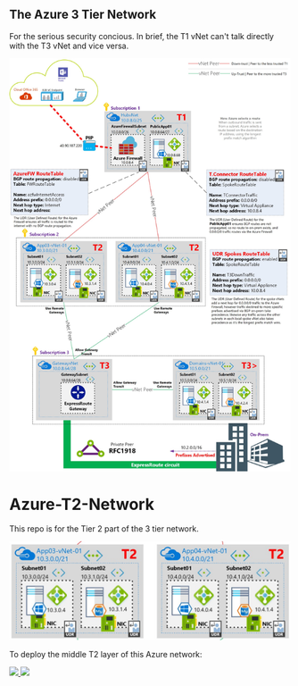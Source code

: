 ## The Azure 3 Tier Network
For the serious security concious. In brief, the T1 vNet can't talk directly with the T3 vNet and vice versa. 

![AzureNetworkT1,T2,T3.jpg](AzureNetworkT1,T2,T3.jpg)

# Azure-T2-Network
This repo is for the Tier 2 part of the 3 tier network.

![AzureNetworkT2.jpg](AzureNetworkT2.jpg)

To deploy the middle T2 layer of this Azure network:

<a href="https://portal.azure.com/#create/Microsoft.Template/uri/https%3A%2F%2Fraw.githubusercontent.com%2Fmarckean%2FAzure-T2-Network%2Fmaster%2Fazuredeploy.json" target="_blank">
    <img src="http://azuredeploy.net/deploybutton.png"/>
</a>
<a href="http://armviz.io/#/?load=https%3A%2F%2Fraw.githubusercontent.com%2Fmarckean%2FAzure-T2-Network%2Fmaster%2Fazuredeploy.json" target="_blank">
    <img src="http://armviz.io/visualizebutton.png"/>
</a>